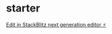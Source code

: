 # starter

[Edit in StackBlitz next generation editor ⚡️](https://stackblitz.com/~/github.com/theow96/starter)